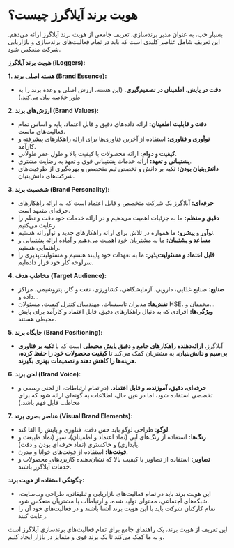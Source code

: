 # هویت برند آیلاگرز چیست؟
بسیار خب، به عنوان مدیر برندسازی، تعریف جامعی از هویت برند آیلاگرز ارائه می‌دهم. این تعریف شامل عناصر کلیدی است که باید در تمام فعالیت‌های برندسازی و بازاریابی شرکت منعکس شود.

**هویت برند آیلاگرز (iLoggers):**

**1. هسته اصلی برند (Brand Essence):**

*   **دقت در پایش، اطمینان در تصمیم‌گیری.** (این هسته، ارزش اصلی و وعده برند را به طور خلاصه بیان می‌کند.)

**2. ارزش‌های برند (Brand Values):**

*   **دقت و قابلیت اطمینان:** ارائه داده‌های دقیق و قابل اعتماد، پایه و اساس تمام فعالیت‌های ماست.
*   **نوآوری و فناوری:** استفاده از آخرین فناوری‌ها برای ارائه راهکارهای پیشرفته و کارآمد.
*   **کیفیت و دوام:** ارائه محصولات با کیفیت بالا و طول عمر طولانی.
*   **پشتیبانی و تعهد:** ارائه خدمات پشتیبانی قوی و تعهد به رضایت مشتری.
*   **دانش‌بنیان بودن:** تکیه بر دانش و تخصص تیم متخصص و بهره‌گیری از ظرفیت‌های شرکت‌های دانش‌بنیان.

**3. شخصیت برند (Brand Personality):**

*   **حرفه‌ای:** آیلاگرز یک شرکت متخصص و قابل اعتماد است که به ارائه راهکارهای حرفه‌ای متعهد است.
*   **دقیق و منظم:** ما به جزئیات اهمیت می‌دهیم و در ارائه خدمات خود دقت و نظم را رعایت می‌کنیم.
*   **نوآور و پیشرو:** ما همواره در تلاش برای ارائه راهکارهای جدید و نوآورانه هستیم.
*   **مساعد و پشتیبان:** ما به مشتریان خود اهمیت می‌دهیم و آماده ارائه پشتیبانی و راهنمایی هستیم.
*   **قابل اعتماد و مسئولیت‌پذیر:** ما به تعهدات خود پایبند هستیم و مسئولیت‌پذیری را سرلوحه کار خود قرار داده‌ایم.

**4. مخاطب هدف (Target Audience):**

*   **صنایع:** صنایع غذایی، دارویی، آزمایشگاهی، کشاورزی، نفت و گاز، پتروشیمی، مراکز داده و...
*   **نقش‌ها:** مدیران تاسیسات، مهندسان کنترل کیفیت، مسئولان HSE، محققان و...
*   **ویژگی‌ها:** افرادی که به دنبال راهکارهای دقیق، قابل اعتماد و کارآمد برای پایش محیطی هستند.

**5. جایگاه برند (Brand Positioning):**

*   آیلاگرز، **ارائه‌دهنده راهکارهای جامع و دقیق پایش محیطی** است که با **تکیه بر فناوری بی‌سیم و دانش‌بنیان**، به مشتریان کمک می‌کند تا **کیفیت محصولات خود را حفظ کرده، هزینه‌ها را کاهش دهند و تصمیمات بهتری بگیرند.**

**6. لحن برند (Brand Voice):**

*   **حرفه‌ای، دقیق، آموزنده، و قابل اعتماد.** (در تمام ارتباطات، از لحنی رسمی و تخصصی استفاده شود، اما در عین حال، اطلاعات به گونه‌ای ارائه شود که برای مخاطب قابل فهم باشد.)

**7. عناصر بصری برند (Visual Brand Elements):**

*   **لوگو:** طراحی لوگو باید حس دقت، فناوری و پایش را القا کند.
*   **رنگ‌ها:** استفاده از رنگ‌های آبی (نماد اعتماد و اطمینان)، سبز (نماد طبیعت و پایداری) و خاکستری (نماد حرفه‌ای بودن و دقت).
*   **فونت‌ها:** استفاده از فونت‌های خوانا و مدرن.
*   **تصاویر:** استفاده از تصاویر با کیفیت بالا که نشان‌دهنده کاربردهای محصولات و خدمات آیلاگرز باشند.

**چگونگی استفاده از هویت برند:**

*   این هویت برند باید در تمام فعالیت‌های بازاریابی و تبلیغاتی، طراحی وب‌سایت، شبکه‌های اجتماعی، محتوای تولید شده، و ارتباطات با مشتریان منعکس شود.
*   تمام کارکنان شرکت باید با این هویت برند آشنا باشند و در فعالیت‌های خود آن را رعایت کنند.

این تعریف از هویت برند، یک راهنمای جامع برای تمام فعالیت‌های برندسازی آیلاگرز است و به ما کمک می‌کند تا یک برند قوی و متمایز در بازار ایجاد کنیم.